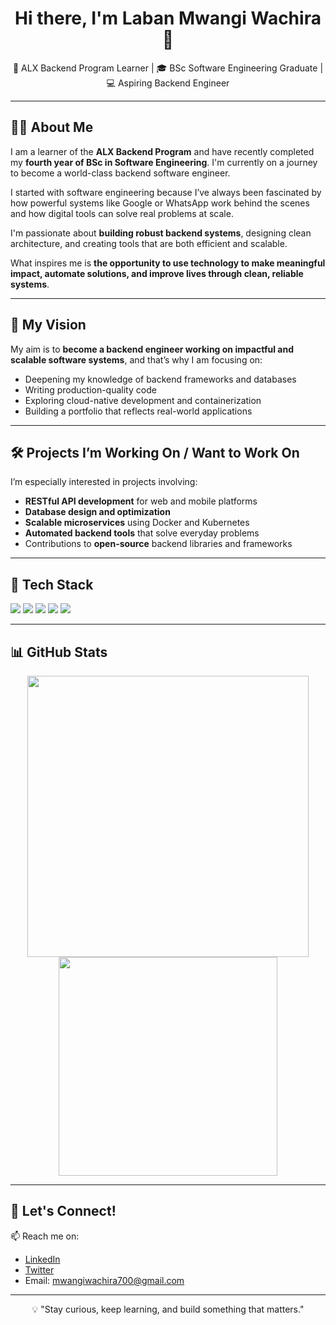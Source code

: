 <!-- HEADER -->
<h1 align="center">Hi there, I'm Laban Mwangi Wachira 👋</h1>

<p align="center">
  🚀 ALX Backend Program Learner | 🎓 BSc Software Engineering Graduate | 💻 Aspiring Backend Engineer
</p>

---

<!-- ABOUT SECTION -->
## 🙋‍♂️ About Me

I am a learner of the **ALX Backend Program** and have recently completed my **fourth year of BSc in Software Engineering**. I'm currently on a journey to become a world-class backend software engineer.

I started with software engineering because I’ve always been fascinated by how powerful systems like Google or WhatsApp work behind the scenes and how digital tools can solve real problems at scale.

I'm passionate about **building robust backend systems**, designing clean architecture, and creating tools that are both efficient and scalable.

What inspires me is **the opportunity to use technology to make meaningful impact, automate solutions, and improve lives through clean, reliable systems**.

---

<!-- VISION -->
## 🎯 My Vision

My aim is to **become a backend engineer working on impactful and scalable software systems**, and that’s why I am focusing on:

- Deepening my knowledge of backend frameworks and databases
- Writing production-quality code
- Exploring cloud-native development and containerization
- Building a portfolio that reflects real-world applications

---

<!-- PROJECT GOALS -->
## 🛠️ Projects I’m Working On / Want to Work On

I’m especially interested in projects involving:

- **RESTful API development** for web and mobile platforms
- **Database design and optimization**
- **Scalable microservices** using Docker and Kubernetes
- **Automated backend tools** that solve everyday problems
- Contributions to **open-source** backend libraries and frameworks

---

<!-- SKILLS -->
## 🧰 Tech Stack

<p align="left">
  <img src="https://img.shields.io/badge/Python-3670A0?style=for-the-badge&logo=python&logoColor=white"/>
  <img src="https://img.shields.io/badge/PostgreSQL-336791?style=for-the-badge&logo=postgresql&logoColor=white"/>
  <img src="https://img.shields.io/badge/Docker-2496ED?style=for-the-badge&logo=docker&logoColor=white"/>
  <img src="https://img.shields.io/badge/Linux-FCC624?style=for-the-badge&logo=linux&logoColor=black"/>
  <img src="https://img.shields.io/badge/Flask-black?style=for-the-badge&logo=flask&logoColor=white"/>
</p>

---

<!-- GITHUB STATS -->
## 📊 GitHub Stats

<p align="center">
  <img src="https://github-readme-stats.vercel.app/api?username=mwasngims&show_icons=true&theme=radical" width="450"/>
  <img src="https://github-readme-stats.vercel.app/api/top-langs/?username=mwasngims&layout=compact&theme=radical" width="350"/>
</p>

---

<!-- CONNECT WITH ME -->
## 🤝 Let's Connect!

📫 Reach me on:
- [LinkedIn](www.linkedin.com/in/laban-wachira)  
- [Twitter](https://x.com/labanwachira9)  
- Email: mwangiwachira700@gmail.com

---

<!-- FOOTER -->
<p align="center">
  💡 "Stay curious, keep learning, and build something that matters."  
</p>
